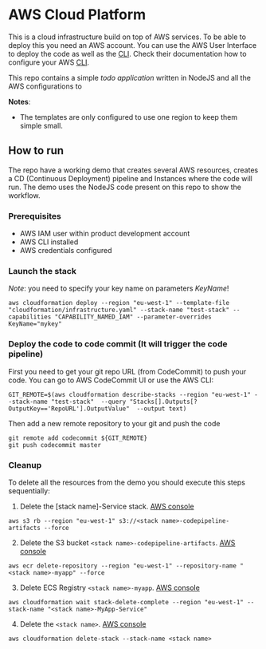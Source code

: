 # AWS Cloud Platform

This is a cloud infrastructure build on top of AWS services. To be able to deploy this you need an AWS account.
You can use the AWS User Interface to deploy the code as well as the [CLI](https://aws.amazon.com/cli/).
Check their documentation how to configure your AWS [CLI](https://aws.amazon.com/cli/).

This repo contains a simple _todo application_ written in NodeJS and all the AWS configurations to

**Notes**:

 * The templates are only configured to use one region to keep them simple small.

## How to run

The repo have a working demo that  creates several AWS resources, creates a CD (Continuous Deployment) pipeline and
Instances where the code will run. The demo uses the NodeJS code present on this repo to show the workflow.

### Prerequisites

 * AWS IAM user within product development account
 * AWS CLI installed
 * AWS credentials configured

### Launch the stack

*Note*: you need to specify your key name on parameters _KeyName_!

```
aws cloudformation deploy --region "eu-west-1" --template-file "cloudformation/infrastructure.yaml" --stack-name "test-stack" --capabilities "CAPABILITY_NAMED_IAM" --parameter-overrides KeyName="mykey"
```

### Deploy the code to code commit (It will trigger the code pipeline)

First you need to get your git repo URL (from CodeCommit) to push your code. You can go to AWS CodeCommit UI or use the AWS CLI:

```
GIT_REMOTE=$(aws cloudformation describe-stacks --region "eu-west-1" --stack-name "test-stack"  --query "Stacks[].Outputs[?OutputKey=='RepoURL'].OutputValue"  --output text)
```

Then add a new remote repository to your git and push the code

```
git remote add codecommit ${GIT_REMOTE}
git push codecommit master
```

### Cleanup

To delete all the resources from the demo you should execute this steps sequentially:

 1. Delete the [stack name]-Service stack. [AWS console](https://eu-west-1.console.aws.amazon.com/cloudformation/home?region=eu-west-1)
```
aws s3 rb --region "eu-west-1" s3://<stack name>-codepipeline-artifacts --force
```
 2. Delete the S3 bucket `<stack name>-codepipeline-artifacts`. [AWS console](https://console.aws.amazon.com/s3/home?region=eu-west-1)
```
aws ecr delete-repository --region "eu-west-1" --repository-name "<stack name>-myapp" --force
```
 3. Delete ECS Registry `<stack name>-myapp`. [AWS console](https://eu-west-1.console.aws.amazon.com/ecs/home?region=eu-west-1#/repositories)
```
aws cloudformation wait stack-delete-complete --region "eu-west-1" --stack-name "<stack name>-MyApp-Service"
```
 4. Delete the `<stack name>`. [AWS console](https://eu-west-1.console.aws.amazon.com/cloudformation/home?region=eu-west-1)
```
aws cloudformation delete-stack --stack-name <stack name>
```
